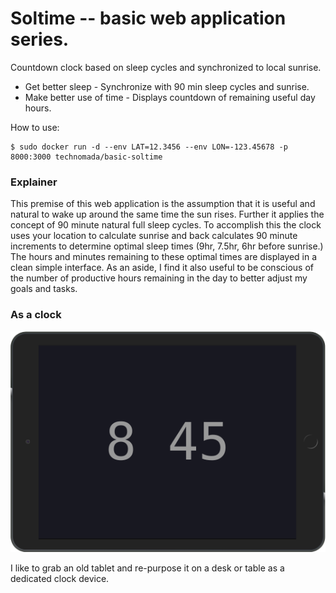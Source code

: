 #  Soltime -- basic web application series.
Countdown clock based on sleep cycles and synchronized to local sunrise.

* Get better sleep - Synchronize with 90 min sleep cycles and sunrise.
* Make better use of time - Displays countdown of remaining useful day hours.

How to use:
```
$ sudo docker run -d --env LAT=12.3456 --env LON=-123.45678 -p 8000:3000 technomada/basic-soltime
```
### Explainer
This premise of this web application is the assumption that it is useful and natural to wake up around the same time the sun rises.  Further it applies the concept of 90 minute natural full sleep cycles.  To accomplish this the clock uses your location to calculate sunrise and back calculates 90 minute increments to determine optimal sleep times (9hr, 7.5hr, 6hr before sunrise.)  The hours and minutes remaining to these optimal times are displayed in a clean simple interface.  As an aside, I find it also useful to be conscious of the number of productive hours remaining in the day to better adjust my goals and tasks.

### As a clock
![tablet with clock example](https://github.com/technomada/basic-soltime/raw/master/sol-clock.png)

I like to grab an old tablet and re-purpose it on a desk or table as a dedicated clock device.
